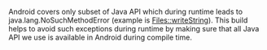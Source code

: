 Android covers only subset of Java API which during runtime leads to java.lang.NoSuchMethodError (example is [Files::writeString](https://docs.oracle.com/en/java/javase/11/docs/api/java.base/java/nio/file/Files.html#writeString(java.nio.file.Path,java.lang.CharSequence,java.nio.charset.Charset,java.nio.file.OpenOption...))). This build helps to avoid such exceptions during runtime by making sure that all Java API we use is available in Android during compile time.